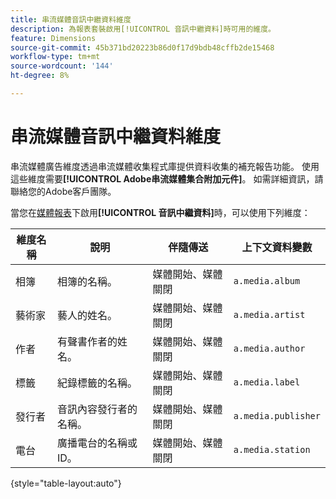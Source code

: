 ```yaml
---
title: 串流媒體音訊中繼資料維度
description: 為報表套裝啟用[!UICONTROL 音訊中繼資料]時可用的維度。
feature: Dimensions
source-git-commit: 45b371bd20223b86d0f17d9bdb48cffb2de15468
workflow-type: tm+mt
source-wordcount: '144'
ht-degree: 8%

---
```


# 串流媒體音訊中繼資料維度

串流媒體廣告維度透過串流媒體收集程式庫提供資料收集的補充報告功能。 使用這些維度需要&#x200B;**[!UICONTROL Adobe串流媒體集合附加元件]**。 如需詳細資訊，請聯絡您的Adobe客戶團隊。

當您在[媒體報表](/help/admin/admin/c-manage-report-suites/c-edit-report-suites/media-management.md)下啟用&#x200B;**[!UICONTROL 音訊中繼資料]**&#x200B;時，可以使用下列維度：

| 維度名稱 | 說明 | 伴隨傳送 | 上下文資料變數 |
| --- | --- | --- | --- |
| 相簿 | 相簿的名稱。 | 媒體開始、媒體關閉 | `a.media.album` |
| 藝術家 | 藝人的姓名。 | 媒體開始、媒體關閉 | `a.media.artist` |
| 作者 | 有聲書作者的姓名。 | 媒體開始、媒體關閉 | `a.media.author` |
| 標籤 | 紀錄標籤的名稱。 | 媒體開始、媒體關閉 | `a.media.label` |
| 發行者 | 音訊內容發行者的名稱。 | 媒體開始、媒體關閉 | `a.media.publisher` |
| 電台 | 廣播電台的名稱或ID。 | 媒體開始、媒體關閉 | `a.media.station` |

{style="table-layout:auto"}
